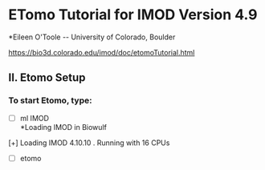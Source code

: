 # ETomo Tutorial for IMOD Version 4.9
*Eileen O'Toole -- University of Colorado, Boulder

https://bio3d.colorado.edu/imod/doc/etomoTutorial.html

## II.  Etomo Setup

### To start Etomo, type:
- [ ] ml IMOD  
*Loading IMOD in Biowulf

[+] Loading IMOD 4.10.10 . Running with 16  CPUs 

- [ ] etomo



